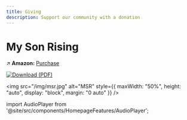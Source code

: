 ```yaml
---
title: Giving
description: Support our community with a donation
---
```


# My Son Rising

↗️ **Amazon:** [Purchase](https://a.co/d/iDwhrJR)

[![Download (PDF)](https://img.shields.io/badge/📖-Download-blue)](https://raw.githubusercontent.com/ancientpathsio/ancientpaths/main/static/docs/My_Son_Rising.pdf)

<img src="/img/msr.jpg" alt="MSR" style={{ maxWidth: "50%", height: "auto", display: "block", margin: "0 auto" }} />

import AudioPlayer from '@site/src/components/HomepageFeatures/AudioPlayer';

<AudioPlayer />
